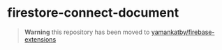 # firestore-connect-document

> **Warning** this repository has been moved to [yamankatby/firebase-extensions](https://github.com/yamankatby/firebase-extensions)
